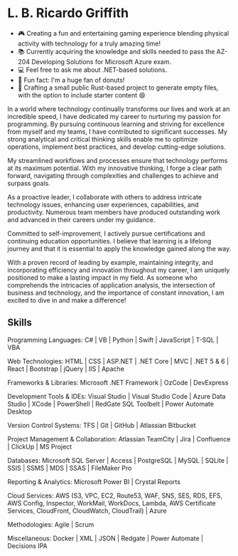 # L. B. Ricardo Griffith

<!--
**lbrgriffith/lbrgriffith** is a ✨ _special_ ✨ repository because its `README.md` (this file) appears on your GitHub profile.

Here are some ideas to get you started:
-->
- 🎮 Creating a fun and entertaining gaming experience blending physical activity with technology for a truly amazing time!
- 📚 Currently acquiring the knowledge and skills needed to pass the AZ-204 Developing Solutions for Microsoft Azure exam.
- 💻 Feel free to ask me about .NET-based solutions.
- 🍩 Fun fact: I'm a huge fan of donuts!
- 📄 Crafting a small public Rust-based project to generate empty files, with the option to include starter content 😄

In a world where technology continually transforms our lives and work at an incredible speed, I have dedicated my career to nurturing my passion for programming. By pursuing continuous learning and striving for excellence from myself and my teams, I have contributed to significant successes. My strong analytical and critical thinking skills enable me to optimize operations, implement best practices, and develop cutting-edge solutions.

My streamlined workflows and processes ensure that technology performs at its maximum potential. With my innovative thinking, I forge a clear path forward, navigating through complexities and challenges to achieve and surpass goals.

As a proactive leader, I collaborate with others to address intricate technology issues, enhancing user experiences, capabilities, and productivity. Numerous team members have produced outstanding work and advanced in their careers under my guidance.

Committed to self-improvement, I actively pursue certifications and continuing education opportunities. I believe that learning is a lifelong journey and that it is essential to apply the knowledge gained along the way.

With a proven record of leading by example, maintaining integrity, and incorporating efficiency and innovation throughout my career, I am uniquely positioned to make a lasting impact in my field. As someone who comprehends the intricacies of application analysis, the intersection of business and technology, and the importance of constant innovation, I am excited to dive in and make a difference!

## Skills

Programming Languages: C# | VB | Python | Swift | JavaScript | T-SQL | VBA

Web Technologies: HTML | CSS | ASP.NET | .NET Core | MVC | .NET 5 & 6 | React | Bootstrap | jQuery | IIS | Apache

Frameworks & Libraries: Microsoft .NET Framework | OzCode | DevExpress

Development Tools & IDEs: Visual Studio | Visual Studio Code | Azure Data Studio | XCode | PowerShell | RedGate SQL Toolbelt | Power Automate Desktop

Version Control Systems: TFS | Git | GitHub | Atlassian Bitbucket

Project Management & Collaboration: Atlassian TeamCity | Jira | Confluence | ClickUp | MS Project

Databases: Microsoft SQL Server | Access | PostgreSQL | MySQL | SQLite | SSIS | SSMS | MDS | SSAS | FileMaker Pro

Reporting & Analytics: Microsoft Power BI | Crystal Reports

Cloud Services: AWS (S3, VPC, EC2, Route53, WAF, SNS, SES, RDS, EFS, AWS Config, Inspector, WorkMail, WorkDocs, Lambda, AWS Certificate Services, CloudFront, CloudWatch, CloudTrail) | Azure

Methodologies: Agile | Scrum

Miscellaneous: Docker | XML | JSON | Redgate | Power Automate | Decisions IPA
